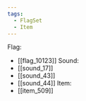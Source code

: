 ```yaml
---
tags:
  - FlagSet
  - Item
---
```

Flag:
- [[flag_10123]]
Sound:
- [[sound_17]]
- [[sound_43]]
- [[sound_44]]
Item:
- [[item_509]]
